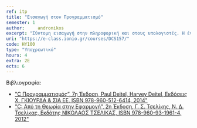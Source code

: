 ```yaml
---
ref: itp
title: "Εισαγωγή στον Προγραμματισμό"
semester: 1
author: 	andronikos
excerpt: "Σύντομη εισαγωγή στην πληροφορική και στους υπολογιστές. Η έννοια του αλγόριθμου ως πεπερασμένη ακολουθία βημάτων για τη λύση προβλημάτων και των γλωσσών προγραμματισμού ως αυστηρών μέσων έκφρασης αλγορίθμων. Η γλώσσα “C”, τα κύρια χαρακτηριστικά της και η διαδικασία μεταγλώττισης και εκτέλεσης προγραμμάτων. Η δομή του προγράμματος στη γλώσσα “C”, οι βασικές προγραμματιστικές εντολές και οι εντολές ελέγχου ροής του προγράμματος. Απλοί τύποι δεδομένων, ορισμός μεταβλητών, τελεστές και εκφράσεις. Πίνακες (μονοδιάστατοι και πολυδιάστατοι) και στοιχειώσεις δομές δεδομένων. Αφηρημένοι τύποι δεδομένων. Αναζήτηση και ταξινόμηση πινάκων. Απαριθμήσεις, δομές (structures), ενώσεις (unions). Δείκτες (pointers), σχέση μεταξύ δεικτών και πινάκων, συμβολοσειρών και δεικτών, μετατροπές τύπων. Δείκτες σε εγγραφές. Δυναμική παραχώρηση μνήμης. Γραμμικές λίστες, απλά συνδεδεμένες λίστες ουρές, στοίβες, διπλά συνδεδεμένες λίστες. Δέντρα και γράφοι, δυαδικά δέντρα αναζήτησης. Εργαστήριο προγραμματισμού (Επιλογή γλώσσας προγραμματισμού: “C”)."
uri: "https://e-class.ionio.gr/courses/DCS157/"
code: ΗΥ100
type: "Υποχρεωτικό"
hours: 4
extra: 2Ε
ects: 6
---
```



Βιβλιογραφία: 
  - ["C Προγραμματισμός”, 7η Έκδοση, Paul Deitel, Harvey Deitel, Εκδόσεις Χ. ΓΚΙΟΥΡΔΑ & ΣΙΑ ΕΕ, ISBN 978-960-512-6414, 2014"](https://service.eudoxus.gr/search/#a/id:41960258/0)
  - ["C: Aπό τη Θεωρία στην Εφαρμογή”, 2η Έκδοση, Γ. Σ. Τσελίκης, Ν. Δ. Τσελίκας, Εκδότης ΝΙΚΟΛΑΟΣ ΤΣΕΛΙΚΑΣ, ISBN 978-960-93-1961-4, 2012"](https://service.eudoxus.gr/search/#a/id:59375636/0)
  

